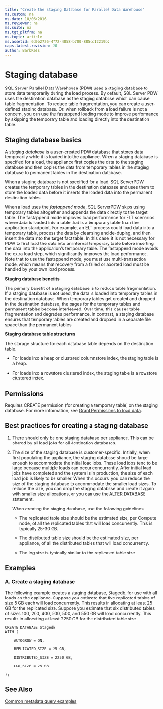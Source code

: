 ```yaml
---
title: "Create the staging Database for Parallel Data Warehouse"
ms.custom: na
ms.date: 10/06/2016
ms.reviewer: na
ms.suite: na
ms.tgt_pltfrm: na
ms.topic: article
ms.assetid: 6d0b2726-4772-4858-b700-885cc12219b2
caps.latest.revision: 20
author: BarbKess
---
```

# Staging database 
SQL Server Parallel Data Warehouse (PDW) uses a staging database to store data temporarily during the load process. By default, SQL Server PDW uses the destination database as the staging database which can cause table fragmentation. To reduce table fragmentation, you can create a user-defined staging database. Or, when rollback from a load failure is not a concern, you can use the fastappend loading mode to improve performance by skipping the temporary table and loading directly into the destination table.  
  
## <a name="StagingDatabase"></a>Staging database basics  
A *staging database* is a user-created PDW database that stores data temporarily while it is loaded into the appliance. When a staging database is specified for a load, the appliance first copies the data to the staging database and then copies the data from temporary tables in the staging database to permanent tables in the destination database.  
  
When a staging database is not specified for a load, SQL ServerPDW creates the temporary tables in the destination database and uses them to store the loaded data before it inserts the loaded data into the permanent destination tables.  
  
When a load uses the *fastappend mode*, SQL ServerPDW skips using temporary tables altogether and appends the data directly to the target table. The fastappend mode improves load performance for ELT scenarios where data is loaded into a table that is a temporary table from the application standpoint. For example, an ELT process could load data into a temporary table, process the data by cleansing and de-duping, and then insert the data into the target fact table. In this case, it is not necessary for PDW to first load the data into an internal temporary table before inserting the data into the application’s temporary table. The fastappend mode avoids the extra load step, which significantly improves the load performance. Note that to use the fastappend mode, you must use multi-transaction mode, which means that recovery from a failed or aborted load must be handled by your own load process.  
  
**Staging database benefits**  
  
The primary benefit of a staging database is to reduce table fragmentation. If a staging database is not used, the data is loaded into temporary tables in the destination database. When temporary tables get created and dropped in the destination database, the pages for the temporary tables and permanent tables become interleaved. Over time, this causes table fragmentation and degrades performance. In contrast, a staging database ensures that temporary tables are created and dropped in a separate file space than the permanent tables.  
  
**Staging database table structures**  
  
The storage structure for each database table depends on the destination table.  
  
-   For loads into a heap or clustered columnstore index, the staging table is a heap.  
  
-   For loads into a rowstore clustered index, the staging table is a rowstore clustered index.  
  
## <a name="Permissions"></a>Permissions  
Requires CREATE permission (for creating a temporary table) on the staging database. For more information, see [Grant Permissions to load data](grant-permissions-to-load-data.md).  
  
## <a name="CreatingStagingDatabase"></a>Best practices for creating a staging database  
  
1.  There should only be one staging database per appliance. This can be shared by all load jobs for all destination databases.  
  
2.  The size of the staging database is customer-specific. Initially, when first populating the appliance, the staging database should be large enough to accommodate the initial load jobs. These load jobs tend to be large because multiple loads can occur concurrently. After initial load jobs have completed and the system is in production, the size of each load job is likely to be smaller. When this occurs, you can reduce the size of the staging database to accommodate the smaller load sizes. To reduce the size, you can drop the staging database and create it again with smaller size allocations, or you can use the [ALTER DATABASE](https://msdn.microsoft.com/library/mt631606.aspx) statement.  
  
    When creating the staging database, use the following guidelines.  
  
    -   The replicated table size should be the estimated size, per Compute node, of all the replicated tables that will load concurrently. This is typically 25-30 GB.  
  
    -   The distributed table size should be the estimated size, per appliance, of all the distributed tables that will load concurrently.  
  
    -   The log size is typically similar to the replicated table size.  
  
## <a name="Examples"></a>Examples  
  
### A. Create a staging database 
The following example creates a staging database, Stagedb, for use with all loads on the appliance. Suppose you estimate that five replicated tables of size 5 GB each will load concurrently. This results in allocating at least 25 GB for the replicated size. Suppose you estimate that six distributed tables of sizes 100, 200, 400, 500, 500, and 550 GB will load concurrently. This results in allocating at least 2250 GB for the distributed table size.  
  
```  
CREATE DATABASE Stagedb  
WITH (  
  
    AUTOGROW = ON,  
  
    REPLICATED_SIZE = 25 GB,  
  
    DISTRIBUTED_SIZE = 2250 GB,  
  
    LOG_SIZE = 25 GB  
  
);  
```  
  
## See Also  
[Common metadata query examples](metadata-query-examples.md)  
  
